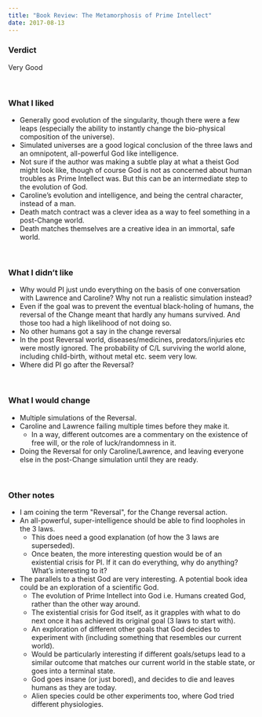 ```yaml
---
title: "Book Review: The Metamorphosis of Prime Intellect"
date: 2017-08-13
---
```


### Verdict
Very Good

&nbsp;

### What I liked

*   Generally good evolution of the singularity, though there were a few leaps (especially the ability to instantly change the bio-physical composition of the universe).
*   Simulated universes are a good logical conclusion of the three laws and an omnipotent, all-powerful God like intelligence.
*   Not sure if the author was making a subtle play at what a theist God might look like, though of course God is not as concerned about human troubles as Prime Intellect was. But this can be an intermediate step to the evolution of God.
*   Caroline’s evolution and intelligence, and being the central character, instead of a man.
*   Death match contract was a clever idea as a way to feel something in a post-Change world.
*   Death matches themselves are a creative idea in an immortal, safe world.

&nbsp;

### What I didn’t like

*   Why would PI just undo everything on the basis of one conversation with Lawrence and Caroline? Why not run a realistic simulation instead?
*   Even if the goal was to prevent the eventual black-holing of humans, the reversal of the Change meant that hardly any humans survived. And those too had a high likelihood of not doing so.
*   No other humans got a say in the change reversal
*   In the post Reversal world, diseases/medicines, predators/injuries etc were mostly ignored. The probability of C/L surviving the world alone, including child-birth, without metal etc. seem very low.
*   Where did PI go after the Reversal?

&nbsp;

### What I would change

*   Multiple simulations of the Reversal.
*   Caroline and Lawrence failing multiple times before they make it. 
    *   In a way, different outcomes are a commentary on the existence of free will, or the role of luck/randomness in it.
*   Doing the Reversal for only Caroline/Lawrence, and leaving everyone else in the post-Change simulation until they are ready.

&nbsp;

### Other notes

*   I am coining the term "Reversal", for the Change reversal action.
*   An all-powerful, super-intelligence should be able to find loopholes in the 3 laws.
    *   This does need a good explanation (of how the 3 laws are superseded).
    *   Once beaten, the more interesting question would be of an existential crisis for PI. If it can do everything, why do anything? What’s interesting to it?
*   The parallels to a theist God are very interesting. A potential book idea could be an exploration of a scientific God.
    *   The evolution of Prime Intellect into God i.e. Humans created God, rather than the other way around.
    *   The existential crisis for God itself, as it grapples with what to do next once it has achieved its original goal (3 laws to start with).
    *   An exploration of different other goals that God decides to experiment with (including something that resembles our current world).
    *   Would be particularly interesting if different goals/setups lead to a similar outcome that matches our current world in the stable state, or goes into a terminal state.
    *   God goes insane (or just bored), and decides to die and leaves humans as they are today.
    *   Alien species could be other experiments too, where God tried different physiologies.
